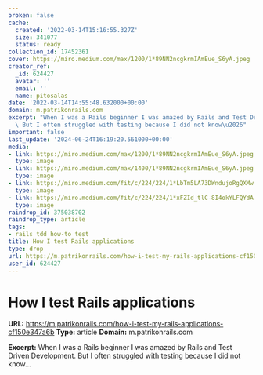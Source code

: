 ```yaml
---
broken: false
cache:
  created: '2022-03-14T15:16:55.327Z'
  size: 341077
  status: ready
collection_id: 17452361
cover: https://miro.medium.com/max/1200/1*89NN2ncgkrmIAmEue_S6yA.jpeg
creator_ref:
  _id: 624427
  avatar: ''
  email: ''
  name: pitosalas
date: '2022-03-14T14:55:48.632000+00:00'
domain: m.patrikonrails.com
excerpt: "When I was a Rails beginner I was amazed by Rails and Test Driven Development.\
  \ But I often struggled with testing because I did not know\u2026"
important: false
last_update: '2024-06-24T16:19:20.561000+00:00'
media:
- link: https://miro.medium.com/max/1200/1*89NN2ncgkrmIAmEue_S6yA.jpeg
  type: image
- link: https://miro.medium.com/max/1400/1*89NN2ncgkrmIAmEue_S6yA.jpeg
  type: image
- link: https://miro.medium.com/fit/c/224/224/1*LbTm5LA73DWndujoRgQXMw.jpeg
  type: image
- link: https://miro.medium.com/fit/c/224/224/1*xFZId_tlC-8I4okYLFQYdA.jpeg
  type: image
raindrop_id: 375038702
raindrop_type: article
tags:
- rails tdd how-to test
title: How I test Rails applications
type: drop
url: https://m.patrikonrails.com/how-i-test-my-rails-applications-cf150e347a6b
user_id: 624427
---
```


# How I test Rails applications

**URL:** https://m.patrikonrails.com/how-i-test-my-rails-applications-cf150e347a6b
**Type:** article
**Domain:** m.patrikonrails.com

**Excerpt:** When I was a Rails beginner I was amazed by Rails and Test Driven Development. But I often struggled with testing because I did not know…
